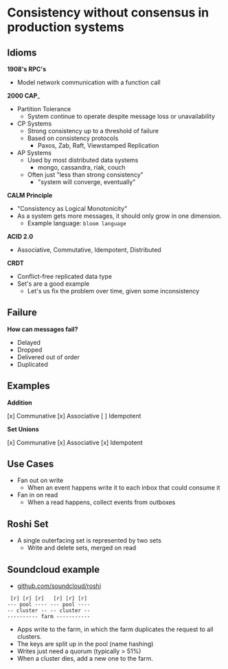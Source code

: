# Consistency without consensus in production systems

## Idioms

__1908's RPC's__

- Model network communication with a function call

__2000 CAP___

- Partition Tolerance
  - System continue to operate despite message loss or unavailability
- CP Systems
  - Strong consistency up to a threshold of failure
  - Based on consistency protocols
    - Paxos, Zab, Raft, Viewstamped Replication
- AP Systems
  - Used by most distributed data systems
    - mongo, cassandra, riak, couch
  - Often just "less than strong consistency"
    - "system will converge, eventually"

__CALM Principle__

- "Consistency as Logical Monotonicity"
- As a system gets more messages, it should only grow in one dimension.
  - Example language: `bloom language`

__ACID 2.0__

- Associative, Commutative, Idempotent, Distributed

__CRDT__

- Conflict-free replicated data type
- Set's are a good example
  - Let's us fix the problem over time, given some inconsistency

## Failure

__How can messages fail?__

- Delayed
- Dropped
- Delivered out of order
- Duplicated

## Examples

__Addition__

[x] Communative
[x] Associative
[ ] Idempotent

__Set Unions__

[x] Communative
[x] Associative
[x] Idempotent

## Use Cases

- Fan out on write
  - When an event happens write it to each inbox that could consume it
- Fan in on read
  - When a read happens, collect events from outboxes

## Roshi Set

- A single outerfacing set is represented by two sets
  - Write and delete sets, merged on read

## Soundcloud example

- [github.com/soundcloud/roshi](github.com/soundcloud/roshi)

```
 [r] [r] [r]   [r] [r] [r]
--- pool ---- --- pool ----
-- cluster -- -- cluster --
---------- farm -----------
```

- Apps write to the farm, in which the farm duplicates the request to all clusters.
- The keys are split up in the pool (name hashing)
- Writes just need a quorum (typically > 51%)
- When a cluster dies, add a new one to the farm.
